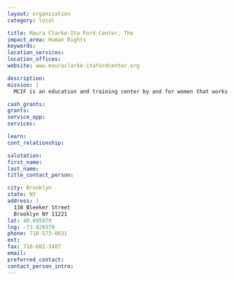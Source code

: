 ```yaml
---
layout: organization
category: local

title: Maura Clarke-Ita Ford Center, The
impact_area: Human Rights
keywords: 
location_services: 
location_offices: 
website: www.mauraclarke-itafordcenter.org

description: 
mission: |
  MCIF is an education and training center by and for women that works on three levels -personal development and education, economic self-sufficiency and community change- to empower women toward economic independence. MCIF provides opportunities for individual growth, for developing self-esteem and for acquiring education and life skills that enable women to realize their potential and contribute to the community. 

cash_grants: 
grants: 
service_opp: 
services: 

learn: 
cont_relationship: 

salutation: 
first_name: 
last_name: 
title_contact_person: 

city: Brooklyn
state: NY
address: |
  138 Bleeker Street     
  Brooklyn NY 11221
lat: 40.695979
lng: -73.920379
phone: 718-573-8631
ext: 
fax: 718-602-3487
email: 
preferred_contact: 
contact_person_intro: 
---
```

